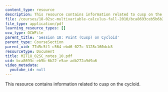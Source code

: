 ```yaml
---
content_type: resource
description: This resource contains information related to cusp on the cycloid.
file: /courses/18-02sc-multivariable-calculus-fall-2010/bca8693ceb5b6b22e5aeadb272a9d9a6_MIT18_02SC_notes_10.pdf
file_type: application/pdf
learning_resource_types: []
ocw_type: OCWFile
parent_title: 'Session 18: Point (Cusp) on Cycloid'
parent_type: CourseSection
parent_uid: 77d5c5f1-c564-ebd6-027c-3128c160dcb3
resourcetype: Document
title: MIT18_02SC_notes_10.pdf
uid: bca8693c-eb5b-6b22-e5ae-adb272a9d9a6
video_metadata:
  youtube_id: null
---
```

This resource contains information related to cusp on the cycloid.

